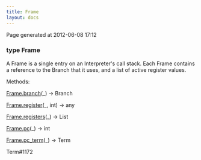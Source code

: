 ```yaml
---
title: Frame
layout: docs
---
```


<div class="bottom_right_note">Page generated at 2012-06-08 17:12</div>
<h3><span class="minor">type</span> Frame</h3>

<p>A Frame is a single entry on an Interpreter's call stack. Each Frame contains a reference to the Branch that it uses, and a list of active register values.</p>
<p>Methods:</p>
<p><a href="/docs/Frame.branch.html">Frame.branch</a>(_) -> Branch</p>
<p><a href="/docs/Frame.register.html">Frame.register</a>(_, int) -> any</p>
<p><a href="/docs/Frame.registers.html">Frame.registers</a>(_) -> List</p>
<p><a href="/docs/Frame.pc.html">Frame.pc</a>(_) -> int</p>
<p><a href="/docs/Frame.pc_term.html">Frame.pc_term</a>(_) -> Term</p>

<p><span class="extra_minor">Term#1172</span></p>
